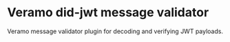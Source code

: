 # Veramo did-jwt message validator

Veramo message validator plugin for decoding and verifying JWT payloads.